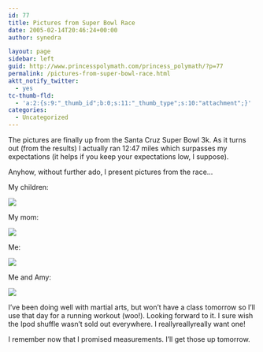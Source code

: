 ```yaml
---
id: 77
title: Pictures from Super Bowl Race
date: 2005-02-14T20:46:24+00:00
author: synedra

layout: page
sidebar: left
guid: http://www.princesspolymath.com/princess_polymath/?p=77
permalink: /pictures-from-super-bowl-race.html
aktt_notify_twitter:
  - yes
tc-thumb-fld:
  - 'a:2:{s:9:"_thumb_id";b:0;s:11:"_thumb_type";s:10:"attachment";}'
categories:
  - Uncategorized
---
```

The pictures are finally up from the Santa Cruz Super Bowl 3k. As it turns out (from the results) I actually ran 12:47 miles which surpasses my expectations (it helps if you keep your expectations low, I suppose).
  
Anyhow, without further ado, I present pictures from the race&#8230;
  
My children:
  
![](http://fitness.domestigirl.com/images/kids.jpg)
  
My mom:
  
![](http://fitness.domestigirl.com/images/mom.jpg)
  
Me:
  
![](http://fitness.domestigirl.com/images/me.jpg)
  
Me and Amy:
  
![](http://fitness.domestigirl.com/images/race3.jpg)
  
I&#8217;ve been doing well with martial arts, but won&#8217;t have a class tomorrow so I&#8217;ll use that day for a running workout (woo!). Looking forward to it. I sure wish the Ipod shuffle wasn&#8217;t sold out everywhere. I reallyreallyreally want one!
  
I remember now that I promised measurements. I&#8217;ll get those up tomorrow.